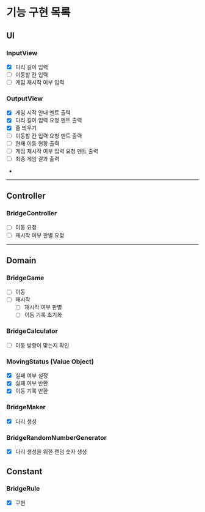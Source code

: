 # 기능 구현 목록

## UI

### InputView

- [x] 다리 길이 입력
- [ ] 이동할 칸 입력
- [ ] 게임 재시작 여부 입력

### OutputView

- [x] 게임 시작 안내 멘트 출력
- [x] 다리 길이 입력 요청 멘트 출력
- [x] 줄 띄우기
- [ ] 이동할 칸 입력 요청 멘트 출력
- [ ] 현재 이동 현황 출력
- [ ] 게임 재시작 여부 입력 요청 멘트 출력
- [ ] 최종 게임 결과 출력
- 

---

## Controller

### BridgeController

- [ ] 이동 요청
- [ ] 재시작 여부 판별 요청

---

## Domain

### BridgeGame

- [ ] 이동
- [ ] 재시작
  - [ ] 재시작 여부 판별
  - [ ] 이동 기록 초기화

### BridgeCalculator

- [ ] 이동 방향이 맞는지 확인

### MovingStatus (Value Object)

- [x] 실패 여부 설정
- [x] 실패 여부 반환
- [x] 이동 기록 반환

### BridgeMaker

- [x] 다리 생성

### BridgeRandomNumberGenerator

- [x] 다리 생성을 위한 랜덤 숫자 생성

## Constant

### BridgeRule

- [x] 구현
